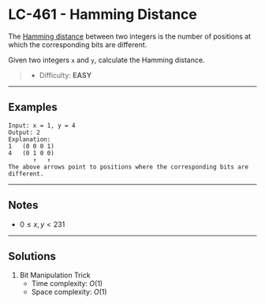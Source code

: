 # LC-461 - Hamming Distance

The [Hamming distance](https://en.wikipedia.org/wiki/Hamming_distance) between two integers is the number of positions at which the corresponding bits are different.

Given two integers `x` and `y`, calculate the Hamming distance.

> * Difficulty: **EASY**

---
## Examples

```
Input: x = 1, y = 4
Output: 2
Explanation:
1   (0 0 0 1)
4   (0 1 0 0)
       ↑   ↑
The above arrows point to positions where the corresponding bits are different.
```

---
## Notes

* $0 \le x, y < 231$

---
## Solutions

1. Bit Manipulation Trick
    * Time complexity: $O(1)$
    * Space complexity: $O(1)$